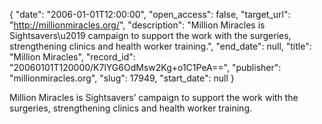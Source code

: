 {
  "date": "2006-01-01T12:00:00", 
  "open_access": false, 
  "target_url": "http://millionmiracles.org/", 
  "description": "Million Miracles is Sightsavers\u2019 campaign to support the work with the surgeries, strengthening clinics and health worker training.", 
  "end_date": null, 
  "title": "Million Miracles", 
  "record_id": "20060101T120000/K7lYG6OdMsw2Kg+o1C1PeA==", 
  "publisher": "millionmiracles.org", 
  "slug": 17949, 
  "start_date": null
}

Million Miracles is Sightsavers’ campaign to support the work with the surgeries, strengthening clinics and health worker training.